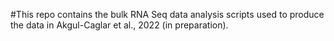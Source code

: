 #This repo contains the bulk RNA Seq data analysis scripts used to produce the data in Akgul-Caglar et al., 2022 (in preparation).
